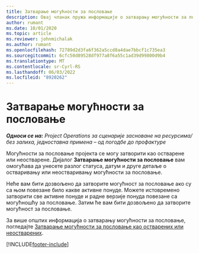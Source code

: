```yaml
---
title: Затварање могућности за пословање
description: Овај чланак пружа информације о затварању могућности за пословање пројекта.
author: rumant
ms.date: 10/01/2020
ms.topic: article
ms.reviewer: johnmichalak
ms.author: rumant
ms.openlocfilehash: 72789d2d3fa6f362a5ccd8a4dae7bbcf1c735ea3
ms.sourcegitcommit: 6cfc50d89528df977a8f6a55c1ad39d99800d9b4
ms.translationtype: MT
ms.contentlocale: sr-Cyrl-RS
ms.lasthandoff: 06/03/2022
ms.locfileid: "8920262"
---
```

# <a name="close-an-opportunity"></a>Затварање могућности за пословање

_**Односи се на:** Project Operations за сценарије засноване на ресурсима/без залиха, једноставна примена – од погодбе до профактуре_

Могућности за пословање пројекта се могу затворити као остварене или неостварене. Дијалог **Затварање могућности за пословање** вам омогућава да унесете разлог статуса, датум и друге детаље о остваривању или неостваривању могућности за пословање.

Неће вам бити дозвољено да затворите могућност за пословање ако су са њом повезане било какве активне понуде. Можете истовремено затворити све активне понуде и радне верзије понуда повезане са могућношћу за пословање. Затим ће вам бити дозвољено да затворите могућност за пословање.

За више општих информација о затварању могућности за пословање, погледајте [Затварање могућности за пословање као остварених или неостварених](/dynamics365/sales-enterprise/close-opportunity-won-lost-sales).


[!INCLUDE[footer-include](../includes/footer-banner.md)]